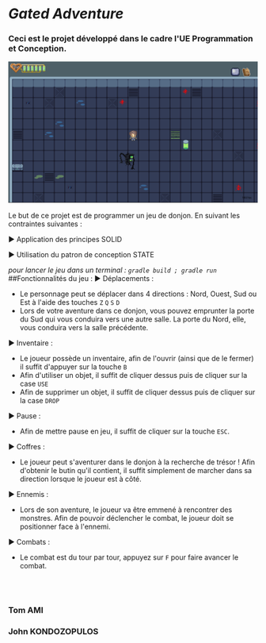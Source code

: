 # _Gated Adventure_

### Ceci est le projet développé dans le cadre l'UE Programmation et Conception.


![In Game screenshot](https://github.com/JohnKondo/Gated-Adventure/blob/main/Screenshot_Gated_Adventure.png)

Le but de ce projet est de programmer un jeu de donjon. En suivant les contraintes suivantes :

▶ Application des principes SOLID

▶ Utilisation du patron de conception STATE

*pour lancer le jeu dans un terminal :  ``gradle build ; gradle run``*
##Fonctionnalités du jeu :
▶ Déplacements :
* Le personnage peut se déplacer dans 4 directions : Nord, Ouest, Sud ou Est à l'aide des touches   ``Z`` ``Q`` ``S`` ``D``
* Lors de votre aventure dans ce donjon, vous pouvez emprunter la porte du Sud qui vous conduira vers une autre salle. La porte du Nord, elle, vous conduira vers la salle précédente.

▶ Inventaire :
* Le joueur possède un inventaire, afin de l'ouvrir (ainsi que de le fermer) il suffit d'appuyer sur la touche ``B``
* Afin d'utiliser un objet, il suffit de cliquer dessus puis de cliquer sur la case ``USE``
* Afin de supprimer un objet, il suffit de cliquer dessus puis de cliquer sur la case ``DROP``

▶ Pause : 
* Afin de mettre pause en jeu, il suffit de cliquer sur la touche ``ESC``.

▶ Coffres : 
* Le joueur peut s'aventurer dans le donjon à la recherche de trésor ! Afin d'obtenir le butin qu'il contient, il suffit simplement de marcher dans sa direction lorsque le joueur est à côté. 

▶ Ennemis : 
* Lors de son aventure, le joueur va être emmené à rencontrer des monstres. Afin de pouvoir déclencher le combat, le joueur doit se positionner face à l'ennemi.

▶ Combats :
* Le combat est du tour par tour, appuyez sur ``F`` pour faire avancer le combat.

<br><br>
### Tom AMI
### John KONDOZOPULOS
